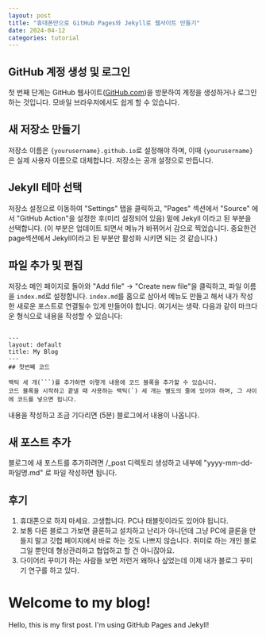```yaml
---
layout: post
title: "휴대폰만으로 GitHub Pages와 Jekyll로 웹사이트 만들기"
date: 2024-04-12
categories: tutorial
---
```


## GitHub 계정 생성 및 로그인

첫 번째 단계는 GitHub 웹사이트([GitHub.com](https://github.com/))을 방문하여 계정을 생성하거나 로그인하는 것입니다. 모바일 브라우저에서도 쉽게 할 수 있습니다.

## 새 저장소 만들기

저장소 이름은 `{yourusername}.github.io`로 설정해야 하며, 이때 `{yourusername}`은 실제 사용자 이름으로 대체합니다. 저장소는 공개 설정으로 만듭니다.

## Jekyll 테마 선택

저장소 설정으로 이동하여 "Settings" 탭을 클릭하고, "Pages" 섹션에서 "Source" 에서 "GitHub Action"을 설정한 후(미리 설정되어 있음) 밑에 Jekyll 이라고 된 부분을 선택합니다.
(이 부분은 업데이트 되면서 메뉴가 바뀌어서 감으로 찍었습니다. 중요한건 page섹션에서 Jekyll이라고 된 부분만 활성화 시키면 되는 것 같습니다.)  

## 파일 추가 및 편집

저장소 메인 페이지로 돌아와 "Add file" -> "Create new file"을 클릭하고, 파일 이름을 `index.md`로 설정합니다. 
`index.md`를 홈으로 삼아서 메뉴도 만들고 해서 내가 작성한 새로운 포스트로 연결될수 있게 만들어야 합니다. 여기서는 생략. 
다음과 같이 마크다운 형식으로 내용을 작성할 수 있습니다:

```

---
layout: default
title: My Blog
---
## 첫번째 코드

백틱 세 개(```)를 추가하면 이렇게 내용에 코드 블록을 추가할 수 있습니다.
코드 블록을 시작하고 끝낼 때 사용하는 백틱(`) 세 개는 별도의 줄에 있어야 하며, 그 사이에 코드를 넣으면 됩니다. 

```
내용을 작성하고 조금 기다리면 (5분) 블로그에서 내용이 나옵니다.

## 새 포스트 추가

블로그에 새 포스트를 추가하려면 /_post 디렉토리 생성하고 내부에 "yyyy-mm-dd-파일명.md" 로 파일 작성하면 됩니다.

## 후기

1. 휴대폰으로 하지 마세요. 고생합니다. PC나 태블릿이라도 있어야 됩니다.
2. 보통 다른 블로그 가보면 클론하고 설치하고 난리가 아니던데 그냥 PC에 클론을 만들지 말고 깃헙 페이지에서 바로 하는 것도 나쁘지 않습니다. 취미로 하는 개인 블로그일 뿐인데 형상관리하고 협업하고 할 건 아니잖아요.
3. 다이어리 꾸미기 하는 사람들 보면 저런거 왜하나 싶었는데 이제 내가 블로그 꾸미기 연구를 하고 있다.

# Welcome to my blog!

Hello, this is my first post. I'm using GitHub Pages and Jekyll!
